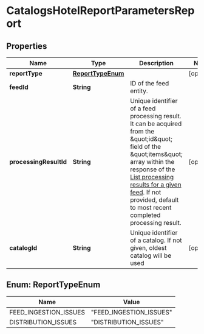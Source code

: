 

# CatalogsHotelReportParametersReport


## Properties

| Name | Type | Description | Notes |
|------------ | ------------- | ------------- | -------------|
|**reportType** | [**ReportTypeEnum**](#ReportTypeEnum) |  |  [optional] |
|**feedId** | **String** | ID of the feed entity. |  |
|**processingResultId** | **String** | Unique identifier of a feed processing result. It can be acquired from the \&quot;id\&quot; field of the \&quot;items\&quot; array within the response of the [List processing results for a given feed](/docs/api/v5/#operation/feed_processing_results/list). If not provided, default to most recent completed processing result. |  [optional] |
|**catalogId** | **String** | Unique identifier of a catalog. If not given, oldest catalog will be used |  [optional] |



## Enum: ReportTypeEnum

| Name | Value |
|---- | -----|
| FEED_INGESTION_ISSUES | &quot;FEED_INGESTION_ISSUES&quot; |
| DISTRIBUTION_ISSUES | &quot;DISTRIBUTION_ISSUES&quot; |




